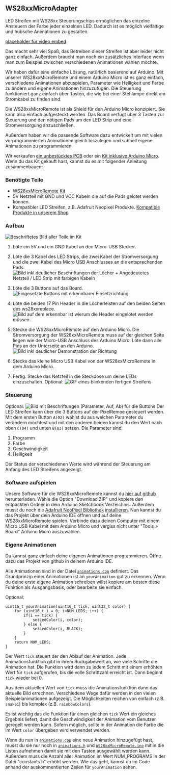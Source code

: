 ## WS28xxMicroAdapter

LED Streifen mit WS28xx Steuerungschips ermöglichen das einzelne Ansteuern der Farbe jeder einzelnen LED. Dadurch ist es möglich vielfältige und hübsche Animationen zu gestalten.

[placeholder für video embed](video_url)

Das macht sehr viel Spaß, das Betreiben dieser Streifen ist aber leider nicht ganz einfach. Außerdem braucht man noch ein zusätzliches Interface wenn man zum Beispiel zwischen verschiedenen Animationen wählen möchte.

Wir haben dafür eine einfache Lösung, natürlich basierend auf Arduino. Mit unserer WS28xxMicroRemote und einem Arduino Micro ist es ganz einfach, verschiedene Animationen abzuspielen, Parameter wie Helligkeit und Farbe zu ändern und eigene Animationen hinzuzufügen. Die Steuerung funktioniert ganz einfach über Tasten, die wie bei einer Stehlampe direkt am Stromkabel zu finden sind.

Die WS28xxMicroRemote ist als Shield für den Arduino Micro konzipiert. Sie kann also einfach aufgesteckt werden. Das Board verfügt über 3 Tasten zur Steuerung und den nötigen Pads um den LED Strip und eine Stromversorgung anzuschließen.

Außerdem haben wir die passende Software dazu entwickelt um mit vielen vorprogrammierten Animationen gleich loszulegen und schnell eigene Animationen zu programmieren.

Wir verkaufen [ein unbestücktes PCB](Store_URL) oder ein [Kit inklusive Arduino Micro](Store_URL). Wenn du das Kit gekauft hast, kannst du es mit folgender Anleitung zusammenbauen:

### Benötigte Teile

- [WS28xxMicroRemote Kit](Store_Link) 
- 5V Netzteil mit GND und VCC Kabeln die auf die Pads gelötet werden können.
- Kompatibler LED Streifen, z.B. Adafruit Neopixel Produkte. [Kompatible Produkte in unserem Shop](shop_url)

### Aufbau

![Beschriftetes Bild aller Teile im Kit](Bild_URL)

1. Löte ein 5V und ein GND Kabel an den Micro-USB Stecker.

1. Löte die 3 Kabel des LED Strips, die zwei Kabel der Stromversorgung und die zwei Kabel des Micro USB Anschlusses an die entsprechenden Pads.
![Bild inkl deutlicher Beschriftungen der Löcher + Angedeutetes Netzteil / LED Strip mit farbigen Kabeln](Bild_URL)

2. Löte die 3 Buttons auf das Board.
![Eingesetzte Buttons mit erkennbarer Einsetzrichtung](Bild_URL)

3. Löte die beiden 17 Pin Header in die Löcherleisten auf den beiden Seiten des ws28xxreplace.
![Bild auf dem erkennbar ist wierum die Header eingelötet werden müssen.](Bild_URL)

4. Stecke die WS28xxMicroRemote auf den Arduino Micro. Die Stromversorgung der WS28xxMicroRemote muss auf der gleichen Seite liegen wie der Micro-USB Anschluss des Arduino Micro. Löte dann alle Pins an der Unterseite an den Arduino.
![Bild inkl deutlicher Demonstration der Richtung](Bild_URL)

5. Stecke das kleine Micro USB Kabel von der WS28xxMicroRemote in dem Arduino Micro.

6. Fertig. Stecke das Netzteil in die Steckdose um deine LEDs einzuschalten.
Optional: ![GIF eines blinkenden fertigen Streifens](GIF_URL)

### Steuerung

Optional: ![Bild mit Beschriftungen (Parameter, Auf, Ab) für die Buttons](Bild_URL)
Der LED Streifen kann über die 3 Buttons auf der PixelRemoe gesteuert werden. Mit dem ersten Button `A(02)` wählst du aus welchen Parameter du verändern möchtest und mit den anderen beiden kannst du den Wert nach oben `C(04)` und unten `B(03)` setzen. Die Parameter sind:

1. Programm
2. Farbe
3. Geschwindigkeit
4. Helligkeit

Der Status der verschiedenen Werte wird während der Steuerung am Anfang des LED Streifens angezeigt.

### Software aufspielen

Unsere Software für die WS28xxMicroRemote kannst du [hier auf github](github_url) herunterladen. Wähle die Option "Download ZIP" und kopiere den entpackten Ordner in dein Arduino Sketchbook Verzeichnis. Außerdem musst du noch die [Adafruit NeoPixel Bibliothek](https://github.com/adafruit/Adafruit_NeoPixel) [installieren](http://arduino.cc/en/Reference/Libraries).
Nun kannst du das Projekt über dein Arduino IDE öffnen und auf deine WS28xxMicroRemote spielen. Verbinde dazu deinen Computer mit einem Micro USB Kabel mit dem Arduino Micro und vergiss nicht unter "Tools > Board" Arduino Micro auszuwählen.

### Eigene Animationen

Du kannst ganz einfach deine eigenen Animationen programmieren. Öffne dazu das Projekt von github in deinem Arduino IDE. 

Alle Animationen sind in der Datei [`animations.cpp`](Github_url) definiert. Das Grundprinzip einer Animationen ist an `yourAnimation` gut zu erkennen. Wenn du deine erste eigene Animation schreiben willst kopiere am besten diese Funktion als Ausgangsbasis, oder bearbeite sie einfach.

Optional:

	uint16_t yourAnimation(uint16_t tick, uint32_t color) {
		for (uint16_t i = 0; i<NUM_LEDS; i++) {
			if(i == tick) {
				setLedColor(i, color);
			} else {
				setLedColor(i, BLACK);
			}
		}
		return NUM_LEDS;
	}

Der Wert `tick` steuert der den Ablauf der Animation.
Jede Animationsfunktion gibt in ihrem Rückgabewert an, wie viele Schritte die Animation hat. Die Funktion wird dann zu jedem Schritt mit einem erhöhten Wert für `tick` aufgerufen, bis die volle Schrittzahl erreicht ist. Dann beginnt `tick` wieder bei 0.

Aus dem aktuellen Wert von `tick` muss die Animationsfunktion dann das aktuelle Bild errechnen. Verschiedene Wege dafür werden in den vielen Beispielanimationen aufgezeigt. Die Möglichkeiten reichen von einfach (z.B. `snake1`) bis komplex (z.B. `rainbowColors`).

Es ist wichtig das die Funktion für einen gleichen `tick` Wert ein gleiches Ergebnis liefert, damit die Geschwindigkeit der Animation vom Benutzer geregelt werden kann. Sofern möglich, sollte in der Animation die Farbe die im Wert `color` übergeben wird verwendet werden.

Wenn du nun in [`animations.cpp`](github_link) eine neue Animation hinzugefügt hast, musst du sie nur noch in [`animations.h`](github_link) und [`WS28xxMicroRemote.ino`](github_link) mit in die Listen aufnehmen damit sie mit den Tasten ausgewählt werden kann. Außerdem muss die Anzahl aller Animation im Wert NUM_PROGRAMS in der Datei "constants.h" erhöht werden.
Wie das geht, kannst du im Code anhand der auskommentierten Zeilen für `yourAnimation` sehen.